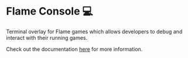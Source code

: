# Flame Console 💻

Terminal overlay for Flame games which allows developers to debug and interact with their running games.

Check out the documentation
[here](https://docs.flame-engine.org/latest/bridge_packages/flame_console/flame_console.html) for
more information.
